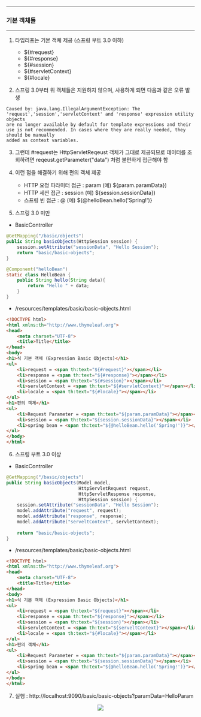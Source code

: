 -----
### 기본 객체들
-----
1. 타입리프는 기본 객체 제공 (스프링 부트 3.0 이하)
   - ${#request}
   - ${#response}
   - ${#session}
   - ${#servletContext}
   - ${#locale}

2. 스프링 3.0부터 위 객체들은 지원하지 않으며, 사용하게 되면 다음과 같은 오류 발생
```
Caused by: java.lang.IllegalArgumentException: The 'request','session','servletContext' and 'response' expression utility objects 
are no longer available by default for template expressions and their use is not recommended. In cases where they are really needed, they should be manually 
added as context variables.
```

3. 그런데 #request는 HttpServletReqeust 객체가 그대로 제공되므로 데이터를 조회하려면 reqeust.getParameter("data") 처럼 불편하게 접근해야 함
4. 이런 점을 해결하기 위해 편의 객체 제공
   - HTTP 요청 파라미터 접근 : param (예) ${param.paramData})
   - HTTP 세션 접근 : session (예) ${session.sessionData})
   - 스프링 빈 접근 : @ (예) ${@helloBean.hello('Spring!')}

5. 스프링 3.0 미만
  - BasicController
```java
@GetMapping("/basic/objects")
public String basicObjects(HttpSession session) {
    session.setAttribute("sessionData", "Hello Session");
    return "basic/basic-objects";
}

@Component("helloBean")
static class HelloBean {
    public String hello(String data){
        return "Hello " + data;
    }
}
```
  - /resources/templates/basic/basic-objects.html
```html
<!DOCTYPE html>
<html xmlns:th="http://www.thymeleaf.org">
<head>
    <meta charset="UTF-8">
    <title>Title</title>
</head>
<body>
<h1>식 기본 객체 (Expression Basic Objects)</h1>
<ul>
    <li>request = <span th:text="${#request}"></span></li>
    <li>response = <span th:text="${#response}"></span></li>
    <li>session = <span th:text="${#session}"></span></li>
    <li>servletContext = <span th:text="${#servletContext}"></span></li>
    <li>locale = <span th:text="${#locale}"></span></li>
</ul>
<h1>편의 객체</h1>
<ul>
    <li>Request Parameter = <span th:text="${param.paramData}"></span></li>
    <li>session = <span th:text="${session.sessionData}"></span></li>
    <li>spring bean = <span th:text="${@helloBean.hello('Spring!')}"></span></li> 
</ul>
</body> 
</html>
```

6. 스프링 부트 3.0 이상
  - BasicController
```java
@GetMapping("/basic/objects")
public String basicObjects(Model model, 
                           HttpServletRequest request, 
                           HttpServletResponse response,
                           HttpSession session) {
    session.setAttribute("sessionData", "Hello Session");
    model.addAttribute("request", request);
    model.addAttribute("response", response);
    model.addAttribute("serveltContext", servletContext);
    
    return "basic/basic-objects";
}
```

  - /resources/templates/basic/basic-objects.html
```html
<!DOCTYPE html>
<html xmlns:th="http://www.thymeleaf.org">
<head>
    <meta charset="UTF-8">
    <title>Title</title>
</head>
<body>
<h1>식 기본 객체 (Expression Basic Objects)</h1>
<ul>
    <li>request = <span th:text="${request}"></span></li>
    <li>response = <span th:text="${response}"></span></li>
    <li>session = <span th:text="${session}"></span></li>
    <li>servletContext = <span th:text="${serveltContext}"></span></li>
    <li>locale = <span th:text="${#locale}"></span></li>
</ul>
<h1>편의 객체</h1>
<ul>
    <li>Request Parameter = <span th:text="${param.paramData}"></span></li>
    <li>session = <span th:text="${session.sessionData}"></span></li>
    <li>spring bean = <span th:text="${@helloBean.hello('Spring!')}"></span></li>
</ul>
</body>
</html>
```

7. 실행 : http://localhost:9090/basic/basic-objects?paramData=HelloParam

<div align="center">
<img src="ttps://github.com/sooyounghan/Spring/assets/34672301/0e1ccb42-2631-4f2c-8959-5ce4156acd8b">
</div>
